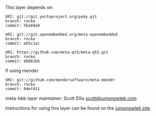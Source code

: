 This layer depends on:

    URI: git://git.yoctoproject.org/poky.git
    branch: rocko
    commit: 5ba69a9

    URI: git://git.openembedded.org/meta-openembedded
    branch: rocko
    commit: a65c1ac

    URI: https://github.com/meta-qt5/meta-qt5.git
    branch: rocko
    commit: db881bb

If using mender

    URI: git://github.com/mendersoftware/meta-mender
    branch: rocko
    commit: 94ef411


meta-bbb layer maintainer: Scott Ellis <scott@jumpnowtek.com>

Instructions for using this layer can be found on the [jumpnowtek site][jumpnowtek-bbb].

[jumpnowtek-bbb]: http://www.jumpnowtek.com/yocto/BeagleBone-Systems-with-Yocto.html
